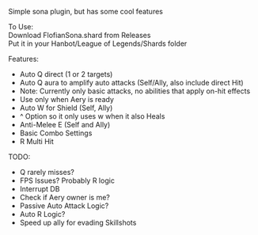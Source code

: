 Simple sona plugin, but has some cool features

To Use:  
Download FlofianSona.shard from Releases  
Put it in your Hanbot/League of Legends/Shards folder


Features:
- Auto Q direct (1 or 2 targets)
- Auto Q aura to amplify auto attacks (Self/Ally, also include direct Hit)
- Note: Currently only basic attacks, no abilities that apply on-hit effects
- Use only when Aery is ready
- Auto W for Shield (Self, Ally)
- ^ Option so it only uses w when it also Heals
- Anti-Melee E (Self and Ally)
- Basic Combo Settings
- R Multi Hit

TODO:
- Q rarely misses?
- FPS Issues? Probably R logic
- Interrupt DB
- Check if Aery owner is me?
- Passive Auto Attack Logic?
- Auto R Logic?
- Speed up ally for evading Skillshots